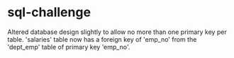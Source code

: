 # sql-challenge

Altered database design slightly to allow no more than one primary key per table. 'salaries' table now has a foreign key of 'emp_no' from the 'dept_emp' table of primary key 'emp_no'.
